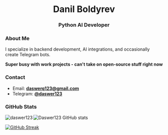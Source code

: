 <h1 align="center">Danil Boldyrev</h1>
<h3 align="center">Python AI Developer</h3>

### About Me
I specialize in backend development, AI integrations, and occasionally create Telegram bots. 

**Super busy with work projects - can't take on open-source stuff right now**

### Contact
- Email: **daswerq123@gmail.com**
- Telegram: **[@daswer123](https://t.me/daswer123)**

### GitHub Stats
<p><img align="left" src="https://github-readme-stats.vercel.app/api/top-langs?username=daswer123&show_icons=true&locale=en&layout=compact" alt="daswer123" /></p>

![Daswer123 GitHub stats](https://github-readme-stats.vercel.app/api?username=daswer123&show_icons=true&theme=transparent)

[![GitHub Streak](https://streak-stats.demolab.com/?user=daswer123)](https://git.io/streak-stats)
